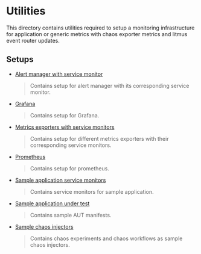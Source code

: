 # Utilities

This directory contains utilities required to setup a monitoring infrastructure for application or generic metrics with chaos exporter metrics and litmus event router updates.

## Setups

- [Alert manager with service monitor](https://github.com/litmuschaos/litmus/blob/master/monitoring/utils/alert-manager-with-service-monitor)

  > Contains setup for alert manager with its corresponding service monitor.

- [Grafana](https://github.com/litmuschaos/litmus/blob/master/monitoring/utils/grafana)

  > Contains setup for Grafana.

- [Metrics exporters with service monitors](https://github.com/litmuschaos/litmus/blob/master/monitoring/utils/metrics-exporters-with-service-monitors)

  > Contains setup for different metrics exporters with their corresponding service monitors.

- [Prometheus](https://github.com/litmuschaos/litmus/blob/master/monitoring/utils/prometheus)

  > Contains setup for prometheus.

- [Sample application service monitors](https://github.com/litmuschaos/litmus/blob/master/monitoring/utils/sample-application-service-monitors)

  > Contains service monitors for sample application.

- [Sample application under test](https://github.com/litmuschaos/litmus/blob/master/monitoring/utils/sample-application-under-test)

  > Contains sample AUT manifests.

- [Sample chaos injectors](https://github.com/litmuschaos/litmus/blob/master/monitoring/utils/sample-chaos-injectors)

  > Contains chaos experiments and chaos workflows as sample chaos injectors.
